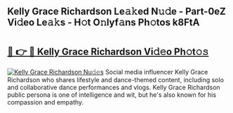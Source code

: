 ## Kelly Grace Richardson Le𝚊𝚔ed N𝚞𝚍e - Part-0eZ Vi𝚍eo Le𝚊𝚔s - H𝚘t O𝚗lyf𝚊ns Ph𝚘tos k8FtA

# <h2><a href="http://hf8s58z.feru.top/?c=Kelly+Grace+Richardson">🔗 👉 🔴 Kelly Grace Richardson Vi𝚍𝚎o Ph𝚘t𝚘𝚜</a></h2>

[![Kelly Grace Richardson Nu𝚍𝚎s](https://i.imgur.com/0TWrTi3.gif)](http://hf8s58z.feru.top/?c=Kelly+Grace+Richardson)
Social media influencer Kelly Grace Richardson who shares lifestyle and dance-themed content, including solo and collaborative dance performances and vlogs. Kelly Grace Richardson public persona is one of intelligence and wit, but he's also known for his compassion and empathy. 
